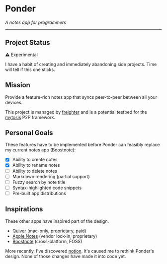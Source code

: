 # Ponder
_A notes app for programmers_

---

## Project Status
:warning: Experimental

I have a habit of creating and immediately abandoning side projects. Time will
tell if this one sticks.

## Mission
Provide a feature-rich notes app that syncs peer-to-peer between all your devices.

This project is managed by
[freighter](https://github.com/PsychoLlama/freighter) and is a potential
testbed for the [mytosis](https://github.com/PsychoLlama/mytosis) P2P
framework.

## Personal Goals
These features have to be implemented before Ponder can feasibly replace my
current notes app (Boostnote):
- [x] Ability to create notes
- [x] Ability to rename notes
- [ ] Ability to delete notes
- [ ] Markdown rendering (partial support)
- [ ] Fuzzy search by note title
- [ ] Syntax-highlighted code snippets
- [ ] Pre-built app distributions

## Inspirations
These other apps have inspired part of the design.

- [Quiver](http://happenapps.com/) (mac-only, proprietary, paid)
- [Apple Notes](https://www.icloud.com/#notes) (vendor lock-in, proprietary)
- [Boostnote](https://boostnote.io/) (cross-platform, FOSS)

More recently, I've discovered [notion](https://www.notion.so/). It's caused
me to rethink Ponder's design. None of those changes have made it into code
yet.
